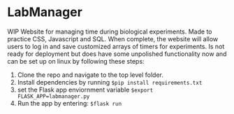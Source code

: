 # LabManager

WIP Website for managing time during biological experiments. Made to practice CSS, Javascript and SQL. When
complete, the website will allow users to log in and save customized arrays of timers for experiments. Is not ready 
for deployment but does have some unpolished functionality now and can be set up on linux by following these steps: 

1. Clone the repo and navigate to the top level folder.
2. Install dependencies by running `$pip install requirements.txt`
3. set the Flask app enviornment variable `$export FLASK_APP=labmanager.py`
4. Run the app by entering: `$flask run`
